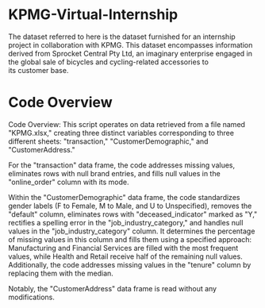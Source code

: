 # KPMG-Virtual-Internship
The dataset referred to here is the dataset furnished for an internship project in collaboration with KPMG. This dataset encompasses information derived from Sprocket Central Pty Ltd, an imaginary enterprise engaged in the global sale of bicycles and cycling-related accessories to its customer base.

# Code Overview
Code Overview: This script operates on data retrieved from a file named "KPMG.xlsx," creating three distinct variables corresponding to three different sheets: "transaction," "CustomerDemographic," and "CustomerAddress."

For the "transaction" data frame, the code addresses missing values, eliminates rows with null brand entries, and fills null values in the "online_order" column with its mode.

Within the "CustomerDemographic" data frame, the code standardizes gender labels (F to Female, M to Male, and U to Unspecified), removes the "default" column, eliminates rows with "deceased_indicator" marked as "Y," rectifies a spelling error in the "job_industry_category," and handles null values in the "job_industry_category" column. It determines the percentage of missing values in this column and fills them using a specified approach: Manufacturing and Financial Services are filled with the most frequent values, while Health and Retail receive half of the remaining null values. Additionally, the code addresses missing values in the "tenure" column by replacing them with the median.

Notably, the "CustomerAddress" data frame is read without any modifications.
